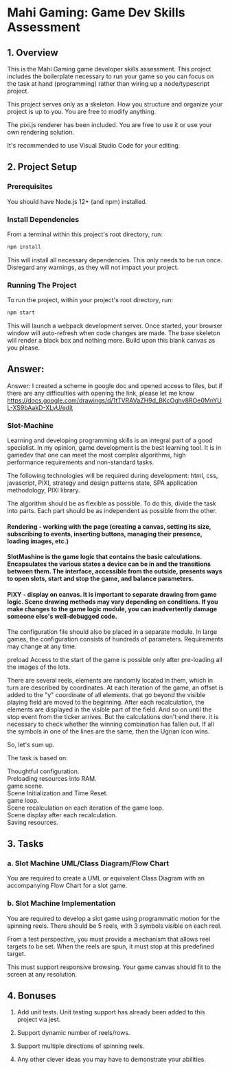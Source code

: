 # Mahi Gaming: Game Dev Skills Assessment

## 1. Overview

This is the Mahi Gaming game developer skills assessment. This project includes the boilerplate necessary to run your game so you can focus on the task at hand (programming) rather than wiring up a node/typescript project.

This project serves only as a skeleton. How you structure and organize your project is up to you. You are free to modify anything.

The pixi.js renderer has been included. You are free to use it or use your own rendering solution.

It's recommended to use Visual Studio Code for your editing.

## 2. Project Setup

### Prerequisites

You should have Node.js 12+ (and npm) installed.

### Install Dependencies

From a terminal within this project's root directory, run:

```sh
npm install
```

This will install all necessary dependencies. This only needs to be run once. Disregard any warnings, as they will not impact your project.

### Running The Project

To run the project, within your project's root directory, run:

```sh
npm start
```

This will launch a webpack development server. Once started, your browser window will auto-refresh when code changes are made.
The base skeleton will render a black box and nothing more. Build upon this blank canvas as you please.
## Answer:

Answer: I created a scheme in google doc and opened access to files, but if there are any difficulties with opening the link, please let me know
https://docs.google.com/drawings/d/1tTVRAVaZH9d_BKcOghv8ROe0MnYUL-XS9bAakD-XLvU/edit

### Slot-Machine
Learning and developing programming skills is an integral part of a good specialist. In my opinion, game development is the best learning tool. It is in gamedev that one can meet the most complex algorithms, high performance requirements and non-standard tasks.

The following technologies will be required during development: html, css, javascript, PIXI, strategy and design patterns state, SPA application methodology, PIXI library.

The algorithm should be as flexible as possible. To do this, divide the task into parts. Each part should be as independent as possible from the other.

#### Rendering - working with the page (creating a canvas, setting its size, subscribing to events, inserting buttons, managing their presence, loading images, etc.)

#### SlotMashine is the game logic that contains the basic calculations. Encapsulates the various states a device can be in and the transitions between them. The interface, accessible from the outside, presents ways to open slots, start and stop the game, and balance parameters.

#### PIXY - display on canvas. It is important to separate drawing from game logic. Scene drawing methods may vary depending on conditions. If you make changes to the game logic module, you can inadvertently damage someone else's well-debugged code.

The configuration file should also be placed in a separate module. In large games, the configuration consists of hundreds of parameters. Requirements may change at any time.

preload
Access to the start of the game is possible only after pre-loading all the images of the lots.


There are several reels, elements are randomly located in them, which in turn are described by coordinates. At each iteration of the game, an offset is added to the "y" coordinate of all elements. that go beyond the visible playing field are moved to the beginning. After each recalculation, the elements are displayed in the visible part of the field. And so on until the stop event from the ticker arrives. But the calculations don't end there. it is necessary to check whether the winning combination has fallen out. If all the symbols in one of the lines are the same, then the Ugrian icon wins.

So, let's sum up.

The task is based on:

Thoughtful configuration. \
Preloading resources into RAM.\
game scene.\
Scene Initialization and Time Reset.\
game loop.\
Scene recalculation on each iteration of the game loop.\
Scene display after each recalculation.\
Saving resources.
## 3. Tasks

### a. Slot Machine UML/Class Diagram/Flow Chart

You are required to create a UML or equivalent Class Diagram with an accompanying Flow Chart for a slot game.

### b. Slot Machine Implementation

You are required to develop a slot game using programmatic motion for the spinning reels. There should be 5 reels, with 3 symbols visible on each reel.

From a test perspective, you must provide a mechanism that allows reel targets to be set. When the reels are spun, it must stop at this predefined target.

This must support responsive browsing. Your game canvas should fit to the screen at any resolution.

## 4. Bonuses

1. Add unit tests. Unit testing support has already been added to this project via jest.

2. Support dynamic number of reels/rows.

3. Support multiple directions of spinning reels.

4. Any other clever ideas you may have to demonstrate your abilities.
